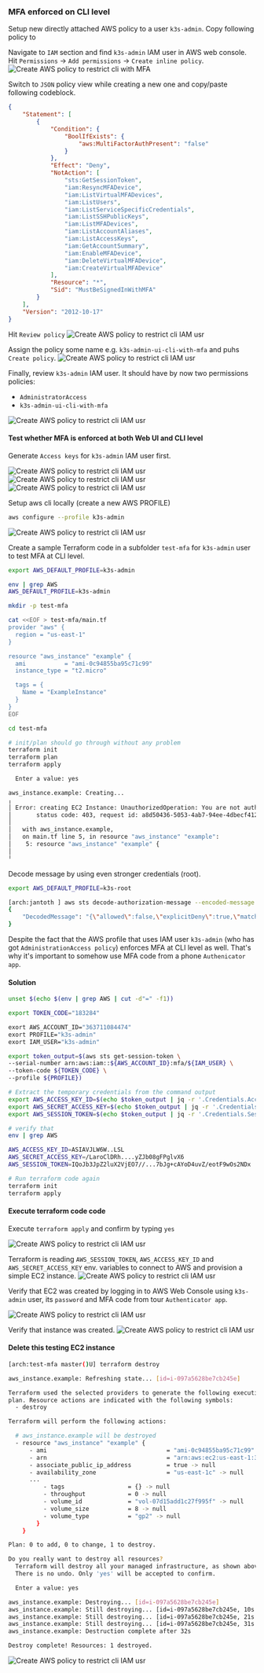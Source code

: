 ### MFA enforced on CLI level


Setup new directly attached AWS policy to a user `k3s-admin`.
Copy following policy to

Navigate to `IAM` section and find `k3s-admin` IAM user in AWS web console. Hit `Permissions` -> `Add permissions` -> `Create inline policy`.
![Create AWS policy to restrict cli with MFA](../img/mfa-1.png)

Switch to `JSON` policy view while creating a new one and copy/paste following codeblock.


```json
{
    "Statement": [
        {
            "Condition": {
                "BoolIfExists": {
                    "aws:MultiFactorAuthPresent": "false"
                }
            },
            "Effect": "Deny",
            "NotAction": [
                "sts:GetSessionToken",
                "iam:ResyncMFADevice",
                "iam:ListVirtualMFADevices",
                "iam:ListUsers",
                "iam:ListServiceSpecificCredentials",
                "iam:ListSSHPublicKeys",
                "iam:ListMFADevices",
                "iam:ListAccountAliases",
                "iam:ListAccessKeys",
                "iam:GetAccountSummary",
                "iam:EnableMFADevice",
                "iam:DeleteVirtualMFADevice",
                "iam:CreateVirtualMFADevice"
            ],
            "Resource": "*",
            "Sid": "MustBeSignedInWithMFA"
        }
    ],
    "Version": "2012-10-17"
}

```


Hit `Review policy`
![Create AWS policy to restrict cli  IAM usr](../img/mfa-2.png)


Assign the policy some name e.g. `k3s-admin-ui-cli-with-mfa` and puhs `Create policy`.
![Create AWS policy to restrict cli  IAM usr](../img/mfa-3.png)


Finally, review `k3s-admin` IAM user. It should have by now two permissions policies:
- `AdministratorAccess`
- `k3s-admin-ui-cli-with-mfa`


![Create AWS policy to restrict cli  IAM usr](../img/mfa-4.png)


#### Test whether MFA is enforced at both Web UI and CLI level


Generate `Access keys` for `k3s-admin` IAM user first.

![Create AWS policy to restrict cli  IAM usr](../img/mfa-5.png)
![Create AWS policy to restrict cli  IAM usr](../img/mfa-6.png)
![Create AWS policy to restrict cli  IAM usr](../img/mfa-7.png)

Setup aws cli locally (create a new AWS PROFILE)

```bash
aws configure --profile k3s-admin
```

![Create AWS policy to restrict cli  IAM usr](../img/mfa-8.png)




Create a sample Terraform code in a subfolder `test-mfa` for `k3s-admin` user to test MFA at CLI level.

```bash
export AWS_DEFAULT_PROFILE=k3s-admin

env | grep AWS
AWS_DEFAULT_PROFILE=k3s-admin

mkdir -p test-mfa

cat <<EOF > test-mfa/main.tf
provider "aws" {
  region = "us-east-1"
}

resource "aws_instance" "example" {
  ami           = "ami-0c94855ba95c71c99"
  instance_type = "t2.micro"

  tags = {
    Name = "ExampleInstance"
  }
}
EOF

cd test-mfa

# init/plan should go through without any problem
terraform init
terraform plan
terraform apply

  Enter a value: yes

aws_instance.example: Creating...
╷
│ Error: creating EC2 Instance: UnauthorizedOperation: You are not authorized to perform this operation. Encoded authorization failure message: fnWGjUOFSHpsg4YQUytxJHcHOKuProzqIzsuYPfIDS5QRL6q32MhqLWCJ_x5jjiZ5U8_6nYku1vXtHmsIcrnhqPSmZg6FSNVqgbSG0Q2_DGtUkHSw6MQ1wMYCyWEB-MAdKBsf1J9CFXGGAIe1fTJC-uQMSkyzokJlQQOo6HntRl_TiSvRxC4krNqGKb59yqBuhFjY8wZONKa36yBtDq_x_mZMlZAh5-fgMynvBIoaNoTiGAFM9dvTWVg4bawib1T7keJvUqzpQATVDfnG40fNykU7YRTQOO3NMpTr6KpwM5tpAJASjryqV2co8B_wvNCubF4BhVpUa5ZCtRv7rPqJSjN7Y6CfFI0znq5DV0Eploesix_X5Q1ARzlvvqE31rza0ZCnc7j-NFtDoKzfW-rSQdi2idsxUcDmT9EaVKFUibxHBwpT7j7pThE38yAUzVqwgjk0af-hINgaW6rrmxjMKs5PFIiwlFvwVYwIgEAWQ3PMpQQvGdVn1hrSmBZU_KbEI0QML1IE6txXhkqEBUmBDpzhtTj34o7iHKXVeUt8TD7vcGYHcZSGuvV3CjnAI2z0C1h9S7yYndHdEsmHeOaA4rcx_xwR7RInhg_q10DOp3bRh1YiaLnnxm7EZFTZ_msPYLbYanwR1KD6SQJNC1zOYVWPFfdimQnQG9TsbNfvi2xn4EsejhGkJOqEFO2TDN4Ckv9CBwpUmOIOU6MkX-EdN72L4XGFkefKQetrlsTjUM9GPTzLopvgh_-9y_DlxZ2CLmDgI9M4cK7gnTF8KvPUXCNKyXL4Lrne4lrFIAg5Og6vnVtEvRgM9q-1idGhVLCOmNUQ6DKSmxylYHePQcYKIVJmsdMn0i4kzTRFK1MUQZvzbYWuZqmKyjR6C6nNi1hvx1Wq37NRk_-tNiRySXppgsiccOifeTRp25Zvmld41bSVaQT8mh4628A13-7Vg
│       status code: 403, request id: a8d50436-5053-4ab7-94ee-4dbecf412d80
│
│   with aws_instance.example,
│   on main.tf line 5, in resource "aws_instance" "example":
│    5: resource "aws_instance" "example" {
│
╵

```

Decode message by using even stronger credentials (root).

```bash
export AWS_DEFAULT_PROFILE=k3s-root

[arch:jantoth ] aws sts decode-authorization-message --encoded-message fnWGjUOFSHpsg4YQUytxJHcHOKuProzqIzsuYPfIDS5QRL6q32MhqLWCJ_x5jjiZ5U8_6nYku1vXtHmsIcrnhqPSmZg6FSNVqgbSG0Q2_DGtUkHSw6MQ1wMYCyWEB-MAdKBsf1J9CFXGGAIe1fTJC-uQMSkyzokJlQQOo6HntRl_TiSvRxC4krNqGKb59yqBuhFjY8wZONKa36yBtDq_x_mZMlZAh5-fgMynvBIoaNoTiGAFM9dvTWVg4bawib1T7keJvUqzpQATVDfnG40fNykU7YRTQOO3NMpTr6KpwM5tpAJASjryqV2co8B_wvNCubF4BhVpUa5ZCtRv7rPqJSjN7Y6CfFI0znq5DV0Eploesix_X5Q1ARzlvvqE31rza0ZCnc7j-NFtDoKzfW-rSQdi2idsxUcDmT9EaVKFUibxHBwpT7j7pThE38yAUzVqwgjk0af-hINgaW6rrmxjMKs5PFIiwlFvwVYwIgEAWQ3PMpQQvGdVn1hrSmBZU_KbEI0QML1IE6txXhkqEBUmBDpzhtTj34o7iHKXVeUt8TD7vcGYHcZSGuvV3CjnAI2z0C1h9S7yYndHdEsmHeOaA4rcx_xwR7RInhg_q10DOp3bRh1YiaLnnxm7EZFTZ_msPYLbYanwR1KD6SQJNC1zOYVWPFfdimQnQG9TsbNfvi2xn4EsejhGkJOqEFO2TDN4Ckv9CBwpUmOIOU6MkX-EdN72L4XGFkefKQetrlsTjUM9GPTzLopvgh_-9y_DlxZ2CLmDgI9M4cK7gnTF8KvPUXCNKyXL4Lrne4lrFIAg5Og6vnVtEvRgM9q-1idGhVLCOmNUQ6DKSmxylYHePQcYKIVJmsdMn0i4kzTRFK1MUQZvzbYWuZqmKyjR6C6nNi1hvx1Wq37NRk_-tNiRySXppgsiccOifeTRp25Zvmld41bSVaQT8mh4628A13-7Vg
{
    "DecodedMessage": "{\"allowed\":false,\"explicitDeny\":true,\"matchedStatements\":{\"items\":[{\"statementId\":\"MustBeSignedInWithMFA\",\"effect\":\"DENY\",\"principals\":{\"items\":[{\"value\":\"AIDAVJLW6W65F7NXLEPGQ\"}]},\"principalGroups\":{\"items\":[]},\"actions\":{\"items\":[{\"value\":\"sts:GetSessionToken\"},{\"value\":\"iam:ResyncMFADevice\"},{\"value\":\"iam:ListVirtualMFADevices\"},{\"value\":\"iam:ListUsers\"},{\"value\":\"iam:ListServiceSpecificCredentials\"},{\"value\":\"iam:ListSSHPublicKeys\"},{\"value\":\"iam:ListMFADevices\"},{\"value\":\"iam:ListAccountAliases\"},{\"value\":\"iam:ListAccessKeys\"},{\"value\":\"iam:GetAccountSummary\"},{\"value\":\"iam:EnableMFADevice\"},{\"value\":\"iam:DeleteVirtualMFADevice\"},{\"value\":\"iam:CreateVirtualMFADevice\"}]},\"resources\":{\"items\":[{\"value\":\"*\"}]},\"conditions\":{\"items\":[{\"key\":\"aws:MultiFactorAuthPresent\",\"values\":{\"items\":[{\"value\":\"false\"}]}}]}}]},\"failures\":{\"items\":[]},\"context\":{\"principal\":{\"id\":\"AIDAVJLW6W65F7NXLEPGQ\",\"name\":\"k3s-admin\",\"arn\":\"arn:aws:iam::363711084474:user/k3s-admin\"},\"action\":\"ec2:RunInstances\",\"resource\":\"arn:aws:ec2:us-east-1:363711084474:instance/*\",\"conditions\":{\"items\":[{\"key\":\"ec2:InstanceMarketType\",\"values\":{\"items\":[{\"value\":\"on-demand\"}]}},{\"key\":\"aws:Resource\",\"values\":{\"items\":[{\"value\":\"instance/*\"}]}},{\"key\":\"aws:Account\",\"values\":{\"items\":[{\"value\":\"363711084474\"}]}},{\"key\":\"ec2:AvailabilityZone\",\"values\":{\"items\":[{\"value\":\"us-east-1a\"}]}},{\"key\":\"ec2:ebsOptimized\",\"values\":{\"items\":[{\"value\":\"false\"}]}},{\"key\":\"ec2:IsLaunchTemplateResource\",\"values\":{\"items\":[{\"value\":\"false\"}]}},{\"key\":\"ec2:InstanceType\",\"values\":{\"items\":[{\"value\":\"t2.micro\"}]}},{\"key\":\"ec2:RootDeviceType\",\"values\":{\"items\":[{\"value\":\"ebs\"}]}},{\"key\":\"aws:Region\",\"values\":{\"items\":[{\"value\":\"us-east-1\"}]}},{\"key\":\"aws:Service\",\"values\":{\"items\":[{\"value\":\"ec2\"}]}},{\"key\":\"ec2:InstanceID\",\"values\":{\"items\":[{\"value\":\"*\"}]}},{\"key\":\"aws:Type\",\"values\":{\"items\":[{\"value\":\"instance\"}]}},{\"key\":\"ec2:Tenancy\",\"values\":{\"items\":[{\"value\":\"default\"}]}},{\"key\":\"ec2:Region\",\"values\":{\"items\":[{\"value\":\"us-east-1\"}]}},{\"key\":\"aws:ARN\",\"values\":{\"items\":[{\"value\":\"arn:aws:ec2:us-east-1:363711084474:instance/*\"}]}}]}}}"
}

```


Despite the fact that the AWS profile that uses IAM user `k3s-admin` (who has got `AdministrationAccess policy`) enforces MFA at CLI level as well. That's why it's important to somehow use MFA code from a phone `Authenicator app`.

#### Solution


```bash
unset $(echo $(env | grep AWS | cut -d"=" -f1))

export TOKEN_CODE="183284"

exort AWS_ACCOUNT_ID="363711084474"
exort PROFILE="k3s-admin"
exort IAM_USER="k3s-admin"

export token_output=$(aws sts get-session-token \
--serial-number arn:aws:iam::${AWS_ACCOUNT_ID}:mfa/${IAM_USER} \
--token-code ${TOKEN_CODE} \
--profile ${PROFILE})

# Extract the temporary credentials from the command output
export AWS_ACCESS_KEY_ID=$(echo $token_output | jq -r '.Credentials.AccessKeyId')
export AWS_SECRET_ACCESS_KEY=$(echo $token_output | jq -r '.Credentials.SecretAccessKey')
export AWS_SESSION_TOKEN=$(echo $token_output | jq -r '.Credentials.SessionToken')

# verify that
env | grep AWS

AWS_ACCESS_KEY_ID=ASIAVJLW6W..LSL
AWS_SECRET_ACCESS_KEY=/LaroClDRh....yZJb08gFPglvX6
AWS_SESSION_TOKEN=IQoJb3JpZ2luX2VjEO7//...7bJg+cAYoD4uvZ/eotF9wOs2NDx

# Run terraform code again
terraform init
terraform apply
```
#### Execute terraform code code


Execute `terraform apply` and confirm by typing `yes`

![Create AWS policy to restrict cli  IAM usr](../img/mfa-11.png)


Terraform is reading `AWS_SESSION_TOKEN`, `AWS_ACCESS_KEY_ID` and `AWS_SECRET_ACCESS_KEY` env. variables to connect to AWS and provision a simple EC2 instance.
![Create AWS policy to restrict cli  IAM usr](../img/mfa-9.png)

Verify that EC2 was created by logging in to AWS Web Console using `k3s-admin` user, its `password` and MFA code from tour `Authenticator app`.

![Create AWS policy to restrict cli  IAM usr](../img/mfa-9.png)

Verify that instance was created.
![Create AWS policy to restrict cli  IAM usr](../img/mfa-10.png)


#### Delete this testing EC2 instance


```bash
[arch:test-mfa master()U] terraform destroy

aws_instance.example: Refreshing state... [id=i-097a5628be7cb245e]

Terraform used the selected providers to generate the following execution
plan. Resource actions are indicated with the following symbols:
  - destroy

Terraform will perform the following actions:

  # aws_instance.example will be destroyed
  - resource "aws_instance" "example" {
      - ami                                  = "ami-0c94855ba95c71c99" -> null
      - arn                                  = "arn:aws:ec2:us-east-1:363711084474:instance/i-097a5628be7cb245e" -> null
      - associate_public_ip_address          = true -> null
      - availability_zone                    = "us-east-1c" -> null
      ...
          - tags                  = {} -> null
          - throughput            = 0 -> null
          - volume_id             = "vol-07d15add1c27f995f" -> null
          - volume_size           = 8 -> null
          - volume_type           = "gp2" -> null
        }
    }

Plan: 0 to add, 0 to change, 1 to destroy.

Do you really want to destroy all resources?
  Terraform will destroy all your managed infrastructure, as shown above.
  There is no undo. Only 'yes' will be accepted to confirm.

  Enter a value: yes

aws_instance.example: Destroying... [id=i-097a5628be7cb245e]
aws_instance.example: Still destroying... [id=i-097a5628be7cb245e, 10s elapsed]
aws_instance.example: Still destroying... [id=i-097a5628be7cb245e, 21s elapsed]
aws_instance.example: Still destroying... [id=i-097a5628be7cb245e, 31s elapsed]
aws_instance.example: Destruction complete after 32s

Destroy complete! Resources: 1 destroyed.

```

![Create AWS policy to restrict cli  IAM usr](../img/mfa-12.png)
